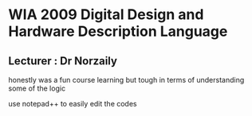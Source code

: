 # WIA 2009 Digital Design and Hardware Description Language
## Lecturer : Dr Norzaily

honestly was a fun course learning but tough in terms of understanding some of the logic

use notepad++ to easily edit the codes
